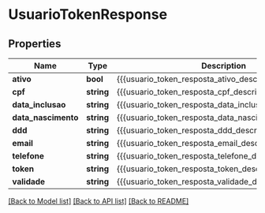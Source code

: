 # UsuarioTokenResponse

## Properties
Name | Type | Description | Notes
------------ | ------------- | ------------- | -------------
**ativo** | **bool** | {{{usuario_token_resposta_ativo_descricao}}} | [optional] 
**cpf** | **string** | {{{usuario_token_resposta_cpf_descricao}}} | [optional] 
**data_inclusao** | **string** | {{{usuario_token_resposta_data_inclusao_descricao}}} | [optional] 
**data_nascimento** | **string** | {{{usuario_token_resposta_data_nascimento_descricao}}} | [optional] 
**ddd** | **string** | {{{usuario_token_resposta_ddd_descricao}}} | [optional] 
**email** | **string** | {{{usuario_token_resposta_email_descricao}}} | [optional] 
**telefone** | **string** | {{{usuario_token_resposta_telefone_descricao}}} | [optional] 
**token** | **string** | {{{usuario_token_resposta_token_descricao}}} | [optional] 
**validade** | **string** | {{{usuario_token_resposta_validade_descricao}}} | [optional] 

[[Back to Model list]](../README.md#documentation-for-models) [[Back to API list]](../README.md#documentation-for-api-endpoints) [[Back to README]](../README.md)


